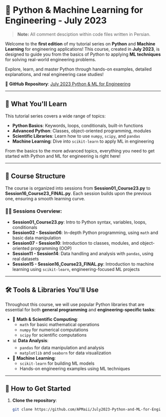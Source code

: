 # 🚀 Python & Machine Learning for Engineering - July 2023

> **Note:** All comment desciption within code files written in Persian.

Welcome to the **first edition** of my tutorial series on **Python** and **Machine Learning** for engineering applications! This course, created in **July 2023**, is designed to guide you from the basics of Python to applying **ML techniques** for solving real-world engineering problems.

Explore, learn, and master Python through hands-on examples, detailed explanations, and real engineering case studies!

🔗 **GitHub Repository**: [July 2023 Python & ML for Engineering](https://github.com/APMaii/July2023-Python-and-ML-for-Engineering-Tutorial)

---

## 🎯 **What You'll Learn**

This tutorial series covers a wide range of topics:

- **Python Basics**: Keywords, loops, conditionals, built-in functions
- **Advanced Python**: Classes, object-oriented programming, modules
- **Scientific Libraries**: Learn how to use `numpy`, `scipy`, and `pandas`
- **Machine Learning**: Dive into `scikit-learn` to apply ML in engineering

From the basics to the more advanced topics, everything you need to get started with Python and ML for engineering is right here!

---

## 📂 **Course Structure**

The course is organized into sessions from **Session01_Course23.py** to **Session16_Course23_FINAL.py**. Each session builds upon the previous one, ensuring a smooth learning curve.

### 🧑‍💻 **Sessions Overview**:
- **Session01_Course23.py**: Intro to Python syntax, variables, loops, conditionals
- **Session02 - Session06**: In-depth Python programming, using `math` and basic data manipulation
- **Session07 - Session10**: Introduction to classes, modules, and object-oriented programming (OOP)
- **Session11 - Session14**: Data handling and analysis with `pandas`, using real datasets
- **Session15 - Session16_Course23_FINAL.py**: Introduction to machine learning using `scikit-learn`, engineering-focused ML projects

---

## 🛠️ **Tools & Libraries You'll Use**

Throughout this course, we will use popular Python libraries that are essential for both **general programming** and **engineering-specific tasks**:

- 🧮 **Math & Scientific Computing**:
  - `math` for basic mathematical operations
  - `numpy` for numerical computations
  - `scipy` for scientific computations
- 📊 **Data Analysis**:
  - `pandas` for data manipulation and analysis
  - `matplotlib` and `seaborn` for data visualization
- 🤖 **Machine Learning**:
  - `scikit-learn` for building ML models
  - Hands-on engineering examples using ML techniques

---

## 💾 **How to Get Started**

1. **Clone the repository**:
   ```bash
   git clone https://github.com/APMaii/July2023-Python-and-ML-for-Engineering-Tutorial.git
